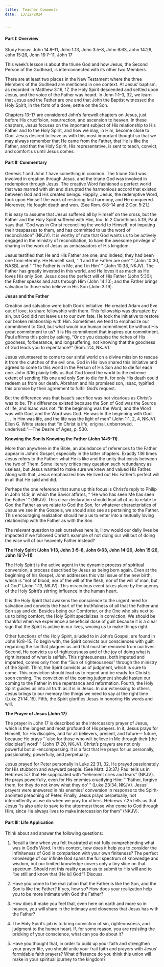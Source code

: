 ```yaml
---
title:  Teacher Comments
date:  13/12/2024


---
```


#### Part I: Overview

Study Focus: John 14:6–11, John 1:13, John 3:5–8, John 6:63, John 14:26, John 15:26, John 16:7–11, John 17

This week’s lesson is about the triune God and how Jesus, the Second Person of the Godhead, is interconnected with its other two Members.

There are at least two places in the New Testament where the three Members of the Godhead are mentioned in one context. At Jesus’ baptism, as recorded in Matthew 3:16, 17, the Holy Spirit descended and settled upon Jesus, and the voice of the Father was heard. In John 1:1–3, 32, we learn that Jesus and the Father are one and that John the Baptist witnessed the Holy Spirit, in the form of a dove, settle on the Son.

Chapters 13–17 are considered John’s farewell chapters on Jesus, just before His crucifixion, resurrection, and ascension to heaven. In these chapters, Jesus focuses on the important subject of His relationship to His Father and to the Holy Spirit, and how we may, in Him, become close to God. Jesus desired to leave us with this most important thought so that we may always remember that He came from the Father, that He is like the Father, and that the Holy Spirit, His representative, is sent to teach, convict, and comfort us until Jesus comes.

#### Part II: Commentary

Genesis 1 and John 1 have something in common. The triune God was involved in creation through Jesus, and the triune God was involved in redemption through Jesus. The creative Word fashioned a perfect world that was marred with sin and disrupted the harmonious accord that existed between God and His created beings. Happily, Jesus, the redemptive Word, took upon Himself the work of restoring lost harmony, and He conquered. Moreover, He fought death and won. (See Rom. 6:8–14 and 2 Cor. 5:21.)

It is easy to assume that Jesus suffered all by Himself on the cross, but the Father and the Holy Spirit suffered with Him, too. In 2 Corinthians 5:19, Paul says that “God was in Christ reconciling the world to Himself, not imputing their trespasses to them, and has committed to us the word of reconciliation” (NKJV). It is worthy of note that God wants us to be actively engaged in the ministry of reconciliation, to have the awesome privilege of sharing in the work of Jesus as ambassadors of His kingdom.

Jesus testified that He and His Father are one, and indeed, they had been one from eternity. He Himself said, “ ‘I and the Father are one’ ” (John 10:30, NASB), and “ ‘The Father is in Me, and I in Him’ ” (John 10:38, NKJV). The Father has greatly invested in this world, and He loves it as much as He loves His only Son. Jesus does the perfect will of His Father (John 5:30); the Father speaks and acts through Him (John 14:10); and the Father brings salvation to those who believe in His Son (John 3:16).

**Jesus and the Father**

Creation and salvation were both God’s initiative. He created Adam and Eve out of love, to share fellowship with them. This fellowship was disrupted by sin, but God did not leave us to our own fate. He took the initiative to restore our broken relationship with Him. Sometimes we tend to emphasize our commitment to God, but what would our human commitment be without His great commitment to us? It is His commitment that inspires our commitment. Paul affirms this point by asking, “Or do you despise the riches of His goodness, forbearance, and longsuffering, not knowing that the goodness of God leads you to repentance?” (Rom. 2:4, NKJV).

Jesus volunteered to come to our sinful world on a divine mission to rescue it from the clutches of the evil one. God in His love shared this initiative and agreed to come to this world in the Person of His Son and to die for each one. John 3:16 plainly tells us that God loved the world to the extreme extent of sending His one and only Son to die for it, for only His death could redeem us from our death. Abraham and his promised son, Isaac, typified this promise by their agreement to fulfill God’s request.

But the difference was that Isaac’s sacrifice was not vicarious as Christ’s was to be. This difference existed because the Son of God was the Source of life, and Isaac was not. “In the beginning was the Word, and the Word was with God, and the Word was God. He was in the beginning with God. . . . In Him was life, and the life was the light of men” (John 1:1, 2, 4, NKJV). Ellen G. White states that “in Christ is life, original, unborrowed, underived.”—The Desire of Ages, p. 530.

**Knowing the Son Is Knowing the Father (John 14:6–11).**

More than anywhere in the Bible, an abundance of references to the Father appear in John’s Gospel, especially in the latter chapters. Exactly 136 times Jesus refers to the Father: what He is like and the unity that exists between the two of Them. Some literary critics may question such redundancy as useless, but Jesus wanted to make sure we knew and valued His Father. Along with that, Jesus emphasized how He lived out His Father’s perfect will in all that He said and did.

Perhaps the one reference that sums up this focus is Christ’s reply to Philip in John 14:9, in which the Savior affirms, “ ‘He who has seen Me has seen the Father’ ” (NKJV). This clear declaration should lead all of us to relate to God the Father as we relate to God the Son, for whatever charac­teristics of Jesus we see in the Gospels, we should also see as pertaining to the Father. This encouraging realization should help us to enter into a mutually loving relationship with the Father as with the Son.

The relevant question to ask ourselves here is, How would our daily lives be impacted if we followed Christ’s example of not doing our will but of doing the wise will of our heavenly Father instead?

**The Holy Spirit (John 1:13, John 3:5–8, John 6:63, John 14:26, John 15:26, John 16:7–11)**

The Holy Spirit is the active agent in the dynamic process of spiritual conversion, a process described by Jesus as being born again. Even at the beginning of his Gospel, John addresses this vital issue of the new birth, which is “not of blood, nor of the will of the flesh, nor of the will of man, but of God” (John 1:13, NKJV). This miraculous event takes place by the agency of the Holy Spirit’s stirring influence in the human heart.

It is the Holy Spirit that awakens the conscience to the urgent need for salvation and convicts the heart of the truthfulness of all that the Father and Son say and do. Besides being our Comforter, or the One who sits next to us to bring comfort, the Holy Spirit specializes in conviction. We should be thankful when we experience a beneficial dose of guilt because it is a clear sign that the Spirit is active in our lives, wooing us to make things right.

Other functions of the Holy Spirit, alluded to in John’s Gospel, are found in John 16:8–15. To begin with, the Spirit convicts our consciences with guilt regarding the sin that plagues us and that must be removed from our lives. Second, He convicts us of righteousness and of the joy of doing what is right instead of what is selfish. This righteousness, both imputed and imparted, comes only from the “Sun of righteousness” through the ministry of the Spirit. Third, the Spirit convicts us of judgment, which is sure to come. This conviction should lead us to repent and be ready for Christ’s soon coming. The conviction of the coming judgment should hasten our coming to the Father in true repentance and reformation. Fourth, the Holy Spirit guides us into all truth as it is in Jesus. In our witnessing to others, Jesus brings to our memory the things we need to say at the right time (Luke 21:14, 15). Fifth, the Spirit glorifies Jesus in honoring His words and will.

**The Prayer of Jesus (John 17)**

The prayer in John 17 is described as the intercessory prayer of Jesus, which is the longest and most profound of His prayers. In it, Jesus prays for Himself, for His disciples, and for all believers, present, and future— future, because He prays “ ‘also for those who will believe in Me through their [the disciples’] word’ ” (John 17:20, NKJV). Christ’s prayers are not only powerful but all-encompassing. It is a fact that He prays for us personally, passionately, powerfully, and perpetually.

Jesus prayed for Peter personally in Luke 22:31, 32. He prayed passionately for His stubborn and wayward people. (See Matt. 23:37.) Paul tells us in Hebrews 5:7 that He supplicated with “vehement cries and tears” (NKJV). He prays powerfully, even for His enemies crucifying Him: “ ‘Father, forgive them, for they do not know what they do’ ” (Luke 23:34, NKJV). Jesus’ prayers were answered in his enemies’ conversion in response to the Spirit-anointed preaching of Peter. Finally, Jesus prays perpetually, not intermittently as we do when we pray for others. Hebrews 7:25 tells us that Jesus “is also able to save to the uttermost those who come to God through Him, since He always lives to make intercession for them” (NKJV).

#### Part III: Life Application

Think about and answer the following questions:

1.	Recall a time when you felt frustrated at not fully comprehending what was in God’s Word. In this context, how does it help you to consider the infiniteness of God in comparison with your own finiteness? The perfect knowledge of our infinite God spans the full spectrum of knowledge and wisdom, but our limited knowledge covers only a tiny slice on that spectrum. Should not this reality cause us to submit to His will and to “be still and know that [He is] God”? Discuss.

2.	Have you come to the realization that the Father is like the Son, and the Son is like the Father? If yes, how so? How does your realization help you to be more intimate with God the Father?

3.	How does it make you feel that, even here on earth and more so in heaven, you will share in the intimacy and closeness that Jesus has with the Father?

4.	The Holy Spirit’s job is to bring conviction of sin, righteousness, and judgment to the human heart. If, for some reason, you are resisting the pricking of your conscience, what can you do about it?

5.	Have you thought that, in order to build up your faith and strengthen your prayer life, you should unite your frail faith and prayers with Jesus’ formidable faith prayers? What difference do you think this union will make in your spiritual journey to the kingdom?

` `